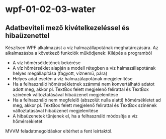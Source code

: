 # wpf-01-02-03-water
## Adatbeviteli mező kivételkezeléssel és hibaüzenettel

Készítsen WPF alkalmazást a víz halmazállapotának meghatározására. Az alkalmazásba a következő funkciók működjenek:
Kilépés a programból
- A víz hőmérsékletének bekérése
- A víz hőmérséklet alapján a modell rétegben a víz halmazállapotának helyes megállapítása (fagyott, víznemű, pára)
- Helyes adat esetén a víz halmazálapotának megjelenítése
- Ha a felhasználó hőmérsékletnek számmá nem konvertálható adatot adott meg, akkor pl. TextBox felett megjelenő felirattal és TextBox színének változtatásával hibaüzenet megjelenítése
- Ha a felhasználó nem megfelelő (abszolút nulla alatti) hőmérsékletet ad meg, akkor pl. TextBox felett megjelenő felirattal és TextBox színének változtatásával hibaüzenet megjelenítése
- A hibaüzenetek tűnjenek el, ha a felhasználó módosítja a víz hőmérsékletét

MVVM feladatmegoldáskor eltérhet a fent leírtaktól.
